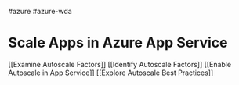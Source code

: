 #azure #azure-wda

# Scale Apps in Azure App Service
[[Examine Autoscale Factors]]
[[Identify Autoscale Factors]]
[[Enable Autoscale in App Service]]
[[Explore Autoscale Best Practices]]